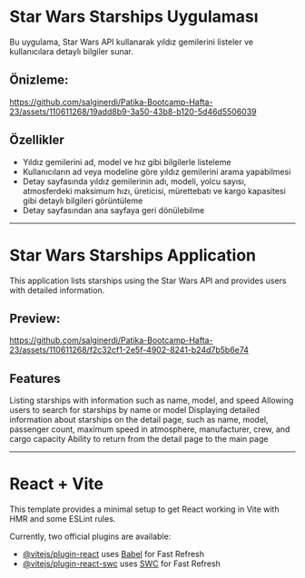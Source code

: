 # Star Wars Starships Uygulaması

Bu uygulama, Star Wars API kullanarak yıldız gemilerini listeler ve kullanıcılara detaylı bilgiler sunar.

## Önizleme:
https://github.com/salginerdi/Patika-Bootcamp-Hafta-23/assets/110611268/19add8b9-3a50-43b8-b120-5d46d5506039


## Özellikler

- Yıldız gemilerini ad, model ve hız gibi bilgilerle listeleme
- Kullanıcıların ad veya modeline göre yıldız gemilerini arama yapabilmesi
- Detay sayfasında yıldız gemilerinin adı, modeli, yolcu sayısı, atmosferdeki maksimum hızı, üreticisi, mürettebatı ve kargo kapasitesi gibi detaylı bilgileri görüntüleme
- Detay sayfasından ana sayfaya geri dönülebilme
--------------------------------------------------------------------------------------------------------------------------------------------------------------

# Star Wars Starships Application

This application lists starships using the Star Wars API and provides users with detailed information.

## Preview:
https://github.com/salginerdi/Patika-Bootcamp-Hafta-23/assets/110611268/f2c32cf1-2e5f-4902-8241-b24d7b5b6e74



## Features

Listing starships with information such as name, model, and speed
Allowing users to search for starships by name or model
Displaying detailed information about starships on the detail page, such as name, model, passenger count, maximum speed in atmosphere, manufacturer, crew, and cargo capacity
Ability to return from the detail page to the main page

--------------------------------------------------------------------------------------------------------------------------------------------------------------------
# React + Vite

This template provides a minimal setup to get React working in Vite with HMR and some ESLint rules.

Currently, two official plugins are available:

- [@vitejs/plugin-react](https://github.com/vitejs/vite-plugin-react/blob/main/packages/plugin-react/README.md) uses [Babel](https://babeljs.io/) for Fast Refresh
- [@vitejs/plugin-react-swc](https://github.com/vitejs/vite-plugin-react-swc) uses [SWC](https://swc.rs/) for Fast Refresh
